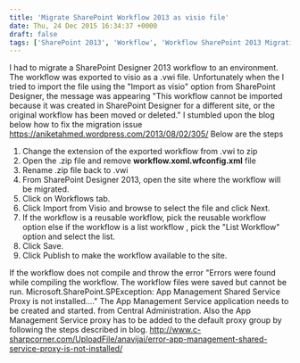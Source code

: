 ```yaml
---
title: 'Migrate SharePoint Workflow 2013 as visio file'
date: Thu, 24 Dec 2015 16:34:37 +0000
draft: false
tags: ['SharePoint 2013', 'Workflow', 'Workflow SharePoint 2013 Migration']
---
```


I had to migrate a SharePoint Designer 2013 workflow to an environment. The workflow was exported to visio as a .vwi file. Unfortunately when the I tried to import the file using the "Import as visio" option from SharePoint Designer, the message was appearing "This workflow cannot be imported because it was created in SharePoint Designer for a different site, or the original workflow has been moved or deleted." I stumbled upon the blog below how to fix the migration issue https://aniketahmed.wordpress.com/2013/08/02/305/ Below are the steps

1.  Change the extension of the exported workflow from .vwi to zip
2.  Open the .zip file and remove **workflow.xoml.wfconfig.xml** file
3.  Rename .zip file back to .vwi
4.  From SharePoint Designer 2013, open the site where the workflow will be migrated.
5.  Click on Workflows tab.
6.  Click Import from Visio and browse to select the file and click Next.
7.  If the workflow is a reusable workflow, pick the reusable workflow option else if the workflow is a list workflow , pick the "List Workflow" option and select the list.
8.  Click Save.
9.  Click Publish to make the workflow available to the site.

If the workflow does not compile and throw the error "Errors were found while compiling the workflow. The workflow files were saved but cannot be run. Microsoft.SharePoint.SPException: App Management Shared Service Proxy is not installed...." The App Management Service application needs to be created and started. from Central Administration. Also the App Management Service proxy has to be added to the default proxy group by following the steps described in blog. http://www.c-sharpcorner.com/UploadFile/anavijai/error-app-management-shared-service-proxy-is-not-installed/